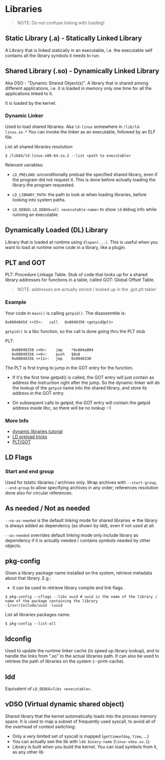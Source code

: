 # Libraries

> NOTE:
> Do not confuse linking with loading!

## Static Library (.a) - Statically Linked Library
A Library that is linked statically in an executable, i.e. the executable self
contains all the library symbols it needs to run.

## Shared Library (.so) - Dynamically Linked Library
Aka DSO - "Dynamic Shared Object(s)".
A library that is shared among different applications, i.e. it is loaded in memory
only one time for all the applications linked to it.

It is loaded by the kernel.

### Dynamic Linker

Used to load shared libraries. Aka `ld-linux` somewhere in `/lib/ld-linux.so.*`
You can invoke the linker as an executable, followed by an ELF file.

List all shared libraries resolution:
```
$ /lib64/ld-linux-x86-64.so.2 --list <path to executable>
```

Relevant variables:
- `LD_PRELOAD`: unconditionally preload the specified shared library, even if the
program did not request it.
This is done before actually loading the library the program requested.

- `LD_LIBRARY_PATH`: the path to look at when loading libraries, before looking into
system paths.

- `LD_DEBUG`: `LD_DEBUG=all <executable-name>` to show `ld` debug info while running
  an executable.

## Dynamically Loaded (DL) Library

Library that is loaded at runtime using `dlopen(...)`. This is useful when you
want to load at runtime some code in a library, like a plugin.

## PLT and GOT
PLT: Procedure Linkage Table. Stub of code that looks up for a shared library addresses
for functions in a table, called GOT: Global Offset Table.
>
> NOTE: addresses are actually stored / looked up in the .got.plt table!
>

### Example
Your code in `main()` is calling `getpid()`. The disassemble is:
```
0x0804845d <+25>:   call   0x8048350 <getpid@plt>
```

`getpid()` is a libc function, so the call is done going thru the PLT stub

PLT:
```
   0x08048350 <+0>:    jmp    *0x804a004
   0x08048356 <+6>:    push   $0x8
   0x0804835b <+11>:   jmp    0x8048330
```

The PLT is first trying to jump in the GOT entry for the function.

- If it's the first time getpid() is called, the GOT entry will just contain as
  address the instruction right after the jump.
  So the dynamic linker will do the lookup of the `getpid` name into the shared
  library, and store its address in the GOT entry.

- On subsequent calls to getpid, the GOT entry will contain the getpid address inside
  libc, so there will be no lookup :-)

### More Info

- [dynamic libraries tutorial](https://developer.ibm.com/tutorials/l-dynamic-libraries/)
- [LD preload tricks](http://www.goldsborough.me/c/low-level/kernel/2016/08/29/16-48-53-the_-ld_preload-_trick/)
- [PLT/GOT](https://systemoverlord.com/2017/03/19/got-and-plt-for-pwning.html)

## LD Flags
### Start and end group
Used for tstatic libraries / archives only.
Wrap archives with `--start-group`, `--end-group` to allow specifying archives in
any order; references resolution done also for circular references.

## As needed / Not as needed
`--no-as-needed` is the default linking mode for shared libraries  =>
the library is always added as dependency (as shown by ldd), even if not used at
all.

`--as-needed` overrides default linking mode only include library as dependency if
it is actually needed / contains symbols needed by other objects.

## pkg-config
Given a library package name installed on the system, retrieve metadata about that library.
E.g.:
- it can be used to retrieve library compile and link flags.
```
$ pkg-config --cflags --libs uuid # uuid is the name of the library / name of the package containing the library
-I/usr/include/uuid -luuid
```
List all libraries packages name:
```
$ pkg-config --list-all
```

## ldconfig
Used to update the runtime linker cache (to speed up library lookup), and to handle
the links from ".so" to the actual libraries path.
It can also be used to retrieve the path of libraries on the system (--print-cache).

## ldd
Equivalent of `LD_DEBUG=libs <executable>`.

## vDSO (Virtual dynamic shared object)
Shared library that the kernel automatically loads into the process memory space.
It is used to map a subset of frequently used syscall, to avoid all of the overhead
of context switching:
- Only a very limited set of syscall is mapped (`gettimeofday`, `time`, ...)
- You can actually see the lib with `ldd binary-name` (`linux-vdso.so.1`)
- Library is built when you build the kernel. You can load symbols from it, as any
  other lib
